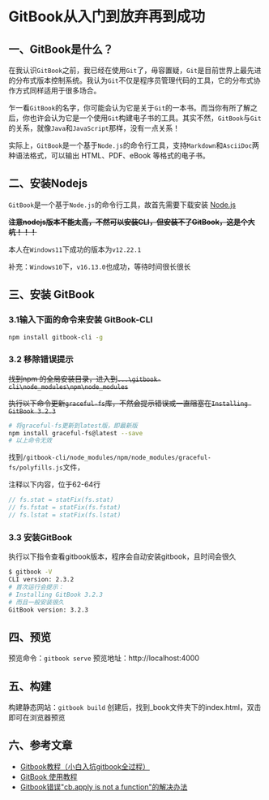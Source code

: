 # GitBook从入门到放弃再到成功

## 一、GitBook是什么？

在我认识`GitBook`之前，我已经在使用`Git`了，毋容置疑，`Git`是目前世界上最先进的分布式版本控制系统。我认为`Git`不仅是程序员管理代码的工具，它的分布式协作方式同样适用于很多场合。

乍一看`GitBook`的名字，你可能会认为它是关于`Git`的一本书。而当你有所了解之后，你也许会认为它是一个使用`Git`构建电子书的工具。其实不然，`GitBook`与`Git`的关系，就像`Java`和`JavaScript`那样，没有一点关系！

实际上，`GitBook`是一个基于`Node.js`的命令行工具，支持`Markdown`和`AsciiDoc`两种语法格式，可以输出 HTML、PDF、eBook 等格式的电子书。

## 二、安装Nodejs

`GitBook`是一个基于`Node.js`的命令行工具，故首先需要下载安装 [Node.js](https://npm.taobao.org/mirrors/node/)

~~**注意nodejs版本不能太高，不然可以安装CLI，但安装不了GitBook，这是个大坑！！！**~~

本人在`Windows11`下成功的版本为`v12.22.1`

补充：`Windows10`下，`v16.13.0`也成功，等待时间很长很长

## 三、安装 GitBook

### 3.1输入下面的命令来安装 GitBook-CLI

```bash
npm install gitbook-cli -g
```

### 3.2 移除错误提示

~~找到npm 的全局安装目录，进入到`...\gitbook-cli\node_modules\npm\node_modules`~~

~~执行以下命令更新`graceful-fs`库，不然会提示错误或一直阻塞在`Installing GitBook 3.2.3`~~

```bash
# 将graceful-fs更新到latest版，即最新版
npm install graceful-fs@latest --save
# 以上命令无效
```

找到`/gitbook-cli/node_modules/npm/node_modules/graceful-fs/polyfills.js`文件，

注释以下内容，位于62-64行

```javascript
// fs.stat = statFix(fs.stat)
// fs.fstat = statFix(fs.fstat)
// fs.lstat = statFix(fs.lstat)
```

### 3.3 安装GitBook

执行以下指令查看gitbook版本，程序会自动安装gitbook，且时间会很久

```bash
$ gitbook -V
CLI version: 2.3.2
# 首次运行会提示：
# Installing GitBook 3.2.3
# 而且一般安装很久
GitBook version: 3.2.3
```

## 四、预览

预览命令：`gitbook serve`
预览地址：http://localhost:4000

## 五、构建

构建静态网站：`gitbook build`
创建后，找到_book文件夹下的index.html，双击即可在浏览器预览

## 六、参考文章

-   [Gitbook教程（小白入坑gitbook全过程）](https://www.jianshu.com/p/0388d8bb49a7)
-   [GitBook 使用教程](https://www.jianshu.com/p/421cc442f06c)
-   [Gitbook错误"cb.apply is not a function"的解决办法](https://www.jianshu.com/p/6221330b36ba)